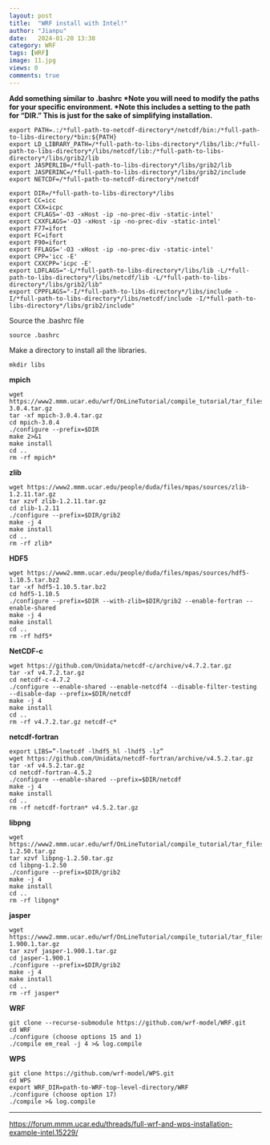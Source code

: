```yaml
---
layout: post
title:  "WRF install with Intel!"
author: "Jianpu"
date:   2024-01-20 13:38
category: WRF
tags: [WRF]
image: 11.jpg
views: 0
comments: true
---
```

**Add something similar to .bashrc
\*Note you will need to modify the paths for your specific environment.
\*Note this includes a setting to the path for “DIR.” This is just for the sake of simplifying installation.**

```
export PATH=.:/*full-path-to-netcdf-directory*/netcdf/bin:/*full-path-to-libs-directory/*bin:${PATH}
export LD_LIBRARY_PATH=/*full-path-to-libs-directory*/libs/lib:/*full-path-to-libs-directory*/libs/netcdf/lib:/*full-path-to-libs-directory*/libs/grib2/lib
export JASPERLIB=/*full-path-to-libs-directory*/libs/grib2/lib
export JASPERINC=/*full-path-to-libs-directory*/libs/grib2/include
export NETCDF=/*full-path-to-netcdf-directory*/netcdf

export DIR=/*full-path-to-libs-directory*/libs
export CC=icc
export CXX=icpc
export CFLAGS='-O3 -xHost -ip -no-prec-div -static-intel'
export CXXFLAGS='-O3 -xHost -ip -no-prec-div -static-intel'
export F77=ifort
export FC=ifort
export F90=ifort
export FFLAGS='-O3 -xHost -ip -no-prec-div -static-intel'
export CPP='icc -E'
export CXXCPP='icpc -E'
export LDFLAGS="-L/*full-path-to-libs-directory*/libs/lib -L/*full-path-to-libs-directory*/libs/netcdf/lib -L/*full-path-to-libs-directory*/libs/grib2/lib"
export CPPFLAGS="-I/*full-path-to-libs-directory*/libs/include -I/*full-path-to-libs-directory*/libs/netcdf/include -I/*full-path-to-libs-directory*/libs/grib2/include"
```

Source the .bashrc file

```
source .bashrc
```

Make a directory to install all the libraries.

```
mkdir libs
```

**mpich**





```
wget https://www2.mmm.ucar.edu/wrf/OnLineTutorial/compile_tutorial/tar_files/mpich-3.0.4.tar.gz
tar -xf mpich-3.0.4.tar.gz
cd mpich-3.0.4
./configure --prefix=$DIR
make 2>&1
make install
cd ..
rm -rf mpich*
```



**zlib**





```
wget https://www2.mmm.ucar.edu/people/duda/files/mpas/sources/zlib-1.2.11.tar.gz
tar xzvf zlib-1.2.11.tar.gz
cd zlib-1.2.11
./configure --prefix=$DIR/grib2
make -j 4
make install
cd ..
rm -rf zlib*
```



**HDF5**





```
wget https://www2.mmm.ucar.edu/people/duda/files/mpas/sources/hdf5-1.10.5.tar.bz2
tar -xf hdf5-1.10.5.tar.bz2
cd hdf5-1.10.5
./configure --prefix=$DIR --with-zlib=$DIR/grib2 --enable-fortran --enable-shared
make -j 4
make install
cd ..
rm -rf hdf5*
```



**NetCDF-c**





```
wget https://github.com/Unidata/netcdf-c/archive/v4.7.2.tar.gz
tar -xf v4.7.2.tar.gz
cd netcdf-c-4.7.2
./configure --enable-shared --enable-netcdf4 --disable-filter-testing --disable-dap --prefix=$DIR/netcdf
make -j 4
make install
cd ..
rm -rf v4.7.2.tar.gz netcdf-c*
```



**netcdf-fortran**





```
export LIBS=”-lnetcdf -lhdf5_hl -lhdf5 -lz”
wget https://github.com/Unidata/netcdf-fortran/archive/v4.5.2.tar.gz
tar -xf v4.5.2.tar.gz
cd netcdf-fortran-4.5.2
./configure --enable-shared --prefix=$DIR/netcdf
make -j 4
make install
cd ..
rm -rf netcdf-fortran* v4.5.2.tar.gz
```



**libpng**





```
wget https://www2.mmm.ucar.edu/wrf/OnLineTutorial/compile_tutorial/tar_files/libpng-1.2.50.tar.gz
tar xzvf libpng-1.2.50.tar.gz
cd libpng-1.2.50
./configure --prefix=$DIR/grib2
make -j 4
make install
cd ..
rm -rf libpng*
```


**jasper**





```
wget https://www2.mmm.ucar.edu/wrf/OnLineTutorial/compile_tutorial/tar_files/jasper-1.900.1.tar.gz
tar xzvf jasper-1.900.1.tar.gz
cd jasper-1.900.1
./configure --prefix=$DIR/grib2
make -j 4
make install
cd ..
rm -rf jasper*
```


**WRF**





```
git clone --recurse-submodule https://github.com/wrf-model/WRF.git
cd WRF
./configure (choose options 15 and 1)
./compile em_real -j 4 >& log.compile
```


**WPS**





```
git clone https://github.com/wrf-model/WPS.git
cd WPS
export WRF_DIR=path-to-WRF-top-level-directory/WRF
./configure (choose option 17)
./compile >& log.compile
```

---

https://forum.mmm.ucar.edu/threads/full-wrf-and-wps-installation-example-intel.15229/

